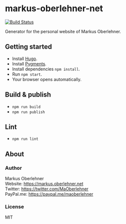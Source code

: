 # markus-oberlehner-net
[![Build Status](https://travis-ci.org/maoberlehner/markus-oberlehner-net.svg?branch=dev)](https://travis-ci.org/maoberlehner/markus-oberlehner-net)

Generator for the personal website of Markus Oberlehner.

## Getting started
- Install [Hugo](https://gohugo.io/).
- Install [Pygments](https://gohugo.io/extras/highlighting#pygments).
- Install dependencies `npm install`.
- Run `npm start`.
- Your browser opens automatically.

## Build & publish
- `npm run build`
- `npm run publish`

## Lint
- `npm run lint`

## About
### Author
Markus Oberlehner  
Website: https://markus.oberlehner.net  
Twitter: https://twitter.com/MaOberlehner  
PayPal.me: https://paypal.me/maoberlehner

### License
MIT
